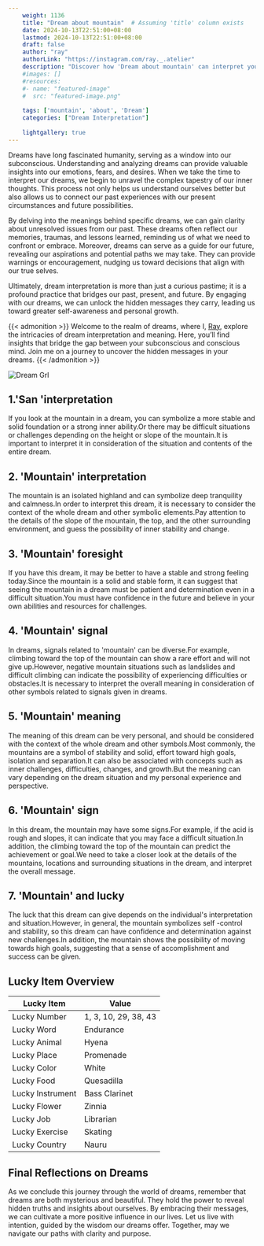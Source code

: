 ```yaml
---
    weight: 1136
    title: "Dream about mountain"  # Assuming 'title' column exists
    date: 2024-10-13T22:51:00+08:00
    lastmod: 2024-10-13T22:51:00+08:00
    draft: false
    author: "ray"
    authorLink: "https://instagram.com/ray._.atelier"
    description: "Discover how 'Dream about mountain' can interpret your future and uncover its significant meanings in your life."
    #images: []
    #resources:
    #- name: "featured-image"
    #  src: "featured-image.png"
    
    tags: ['mountain', 'about', 'Dream']
    categories: ["Dream Interpretation"]
    
    lightgallery: true
---
```

    
Dreams have long fascinated humanity, serving as a window into our subconscious. Understanding and analyzing dreams can provide valuable insights into our emotions, fears, and desires. When we take the time to interpret our dreams, we begin to unravel the complex tapestry of our inner thoughts. This process not only helps us understand ourselves better but also allows us to connect our past experiences with our present circumstances and future possibilities.

By delving into the meanings behind specific dreams, we can gain clarity about unresolved issues from our past. These dreams often reflect our memories, traumas, and lessons learned, reminding us of what we need to confront or embrace. Moreover, dreams can serve as a guide for our future, revealing our aspirations and potential paths we may take. They can provide warnings or encouragement, nudging us toward decisions that align with our true selves.

Ultimately, dream interpretation is more than just a curious pastime; it is a profound practice that bridges our past, present, and future. By engaging with our dreams, we can unlock the hidden messages they carry, leading us toward greater self-awareness and personal growth.

{{< admonition >}}
Welcome to the realm of dreams, where I, [Ray](https://instagram.com/ray._.atelier), explore the intricacies of dream interpretation and meaning. Here, you’ll find insights that bridge the gap between your subconscious and conscious mind. Join me on a journey to uncover the hidden messages in your dreams.
{{< /admonition >}}

![Dream Grl](https://cdn.pixabay.com/photo/2017/11/02/03/35/gothic-2910057_1280.jpg "Dream Grl")

## 1.'San 'interpretation
If you look at the mountain in a dream, you can symbolize a more stable and solid foundation or a strong inner ability.Or there may be difficult situations or challenges depending on the height or slope of the mountain.It is important to interpret it in consideration of the situation and contents of the entire dream.

## 2. 'Mountain' interpretation
The mountain is an isolated highland and can symbolize deep tranquility and calmness.In order to interpret this dream, it is necessary to consider the context of the whole dream and other symbolic elements.Pay attention to the details of the slope of the mountain, the top, and the other surrounding environment, and guess the possibility of inner stability and change.

## 3. 'Mountain' foresight
If you have this dream, it may be better to have a stable and strong feeling today.Since the mountain is a solid and stable form, it can suggest that seeing the mountain in a dream must be patient and determination even in a difficult situation.You must have confidence in the future and believe in your own abilities and resources for challenges.

## 4. 'Mountain' signal
In dreams, signals related to 'mountain' can be diverse.For example, climbing toward the top of the mountain can show a rare effort and will not give up.However, negative mountain situations such as landslides and difficult climbing can indicate the possibility of experiencing difficulties or obstacles.It is necessary to interpret the overall meaning in consideration of other symbols related to signals given in dreams.

## 5. 'Mountain' meaning
The meaning of this dream can be very personal, and should be considered with the context of the whole dream and other symbols.Most commonly, the mountains are a symbol of stability and solid, effort toward high goals, isolation and separation.It can also be associated with concepts such as inner challenges, difficulties, changes, and growth.But the meaning can vary depending on the dream situation and my personal experience and perspective.

## 6. 'Mountain' sign
In this dream, the mountain may have some signs.For example, if the acid is rough and slopes, it can indicate that you may face a difficult situation.In addition, the climbing toward the top of the mountain can predict the achievement or goal.We need to take a closer look at the details of the mountains, locations and surrounding situations in the dream, and interpret the overall message.

## 7. 'Mountain' and lucky
The luck that this dream can give depends on the individual's interpretation and situation.However, in general, the mountain symbolizes self -control and stability, so this dream can have confidence and determination against new challenges.In addition, the mountain shows the possibility of moving towards high goals, suggesting that a sense of accomplishment and success can be given.

## Lucky Item Overview
| Lucky Item          | Value              |
|---------------|--------------------|
| Lucky Number        | 1, 3, 10, 29, 38, 43  |
| Lucky Word          | Endurance |
| Lucky Animal        | Hyena |
| Lucky Place         | Promenade     |
| Lucky Color         | White     |
| Lucky Food          | Quesadilla      |
| Lucky Instrument    | Bass Clarinet |
| Lucky Flower        | Zinnia    |
| Lucky Job           | Librarian       |
| Lucky Exercise      | Skating  |
| Lucky Country       | Nauru    |


##  Final Reflections on Dreams

As we conclude this journey through the world of dreams, remember that dreams are both mysterious and beautiful. They hold the power to reveal hidden truths and insights about ourselves. By embracing their messages, we can cultivate a more positive influence in our lives. Let us live with intention, guided by the wisdom our dreams offer. Together, may we navigate our paths with clarity and purpose.
